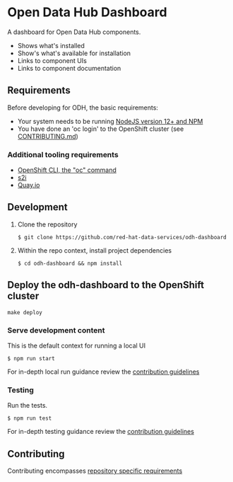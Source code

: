 # Open Data Hub Dashboard

A dashboard for Open Data Hub components.

- Shows what's installed
- Show's what's available for installation
- Links to component UIs
- Links to component documentation

## Requirements
Before developing for ODH, the basic requirements:
* Your system needs to be running [NodeJS version 12+ and NPM](https://nodejs.org/)
* You have done an 'oc login' to the OpenShift cluster (see [CONTRIBUTING.md](./CONTRIBUTING.md))
  
### Additional tooling requirements
* [OpenShift CLI, the "oc" command](https://docs.openshift.com/enterprise/3.2/cli_reference/get_started_cli.html#installing-the-cli)
* [s2i](https://github.com/openshift/source-to-image)
* [Quay.io](https://quay.io/)


## Development
   1. Clone the repository
      ```
      $ git clone https://github.com/red-hat-data-services/odh-dashboard
      ```

   1. Within the repo context, install project dependencies
      ```
      $ cd odh-dashboard && npm install
      ```

## Deploy the odh-dashboard to the OpenShift cluster
   ```
   make deploy
   ```

### Serve development content
This is the default context for running a local UI

  ```
  $ npm run start
  ```

For in-depth local run guidance review the [contribution guidelines](./CONTRIBUTING.md#Serving%20Content)


### Testing
Run the tests.

  ```
  $ npm run test
  ```

For in-depth testing guidance review the [contribution guidelines](./CONTRIBUTING.md#Testing)

## Contributing
Contributing encompasses [repository specific requirements](./CONTRIBUTING.md)
